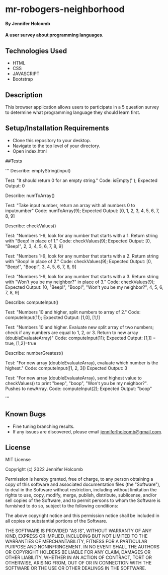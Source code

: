 # mr-robogers-neighborhood

#### By Jennifer Holcomb

#### A user survey about programming languages.

## Technologies Used

* HTML
* CSS
* JAVASCRIPT
* Bootstrap

## Description

This browser application allows users to participate in a 5 question survey to determine what programming language they should learn first.

## Setup/Installation Requirements

* Clone this repository to your desktop.
* Navigate to the top level of your directory.
* Open index.html

##Tests

''' 
Describe: emptyString(input)

Test: "It should return 0 for an empty string."
Code: isEmpty('');
Expected Output: 0

Describe: numToArray()

Test: "Take input number, return an array with all numbers 0 to inputnumber"
Code: numToArray(9);
Expected Output: [0, 1, 2, 3, 4, 5, 6, 7, 8, 9]

Describe: checkValues()

Test: "Numbers 1-9, look for any number that starts with a 1. Return string with "Beep! in place of 1."
Code: checkValues(9);
Expected Output: [0, "Beep!", 2, 3, 4, 5, 6, 7, 8, 9]

Test: "Numbers 1-9, look for any number that starts with a 2. Return string with "Boop! in place of 2."
Code: checkValues(9);
Expected Output: [0, "Beep!", "Boop!", 3, 4, 5, 6, 7, 8, 9]

Test: "Numbers 1-9, look for any number that starts with a 3. Return string with "Won't you be my neighbor?" in place of 3."
Code: checkValues(9);
Expected Output: [0, "Beep!", "Boop!", "Won't you be my neighbor?", 4, 5, 6, 7, 8, 9]

Describe: computeInput()

Test: "Numbers 10 and higher, split numbers to array of 2."
Code: computeInput(11);
Expected Output: [1,0], [1,1]

Test: "Numbers 10 and higher. Evaluate new split array of two numbers; check if any numbers are equal to 1, 2, or 3. Return to new array (doubleEvaluateArray)"
Code: computeInput(11);
Expected Output: [1,1] = true, [1,2]=true

Describe: numberGreatest()

Test: "For new array (doubleEvaluateArray), evaluate which number is the highest."
Code: computeInput([1, 2, 3])
Expected Output: 3

Test: "For new array (doubleEvaluateArray), send highest value to checkValues() to print "beep", "boop", "Won't you be my neighbor?". Pushes to newArray.
Code: computeInput(2);
Expected Output: "boop"

'''

## Known Bugs
* Fine tuning branching results.
* If any issues are discovered, please email jenniferlholcomb@gmail.com.

## License

MIT License

Copyright (c) 2022 Jennifer Holcomb

Permission is hereby granted, free of charge, to any person obtaining a copy
of this software and associated documentation files (the "Software"), to deal
in the Software without restriction, including without limitation the rights
to use, copy, modify, merge, publish, distribute, sublicense, and/or sell
copies of the Software, and to permit persons to whom the Software is
furnished to do so, subject to the following conditions:

The above copyright notice and this permission notice shall be included in all
copies or substantial portions of the Software.

THE SOFTWARE IS PROVIDED "AS IS", WITHOUT WARRANTY OF ANY KIND, EXPRESS OR
IMPLIED, INCLUDING BUT NOT LIMITED TO THE WARRANTIES OF MERCHANTABILITY,
FITNESS FOR A PARTICULAR PURPOSE AND NONINFRINGEMENT. IN NO EVENT SHALL THE
AUTHORS OR COPYRIGHT HOLDERS BE LIABLE FOR ANY CLAIM, DAMAGES OR OTHER
LIABILITY, WHETHER IN AN ACTION OF CONTRACT, TORT OR OTHERWISE, ARISING FROM,
OUT OF OR IN CONNECTION WITH THE SOFTWARE OR THE USE OR OTHER DEALINGS IN THE
SOFTWARE.


